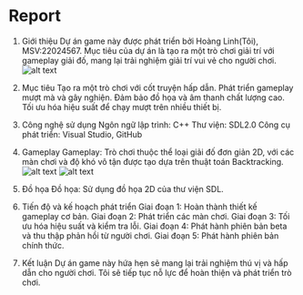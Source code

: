 # Report
1. Giới thiệu
Dự án game này được phát triển bởi Hoàng Linh(Tôi), MSV:22024567. Mục tiêu của dự án là tạo ra một trò chơi giải trí với gameplay giải đố, mang lại trải nghiệm giải trí vui vẻ cho người chơi.
![alt text](file:///E:/Linh/project_game/image-2.png)

2. Mục tiêu
Tạo ra một trò chơi với cốt truyện hấp dẫn.
Phát triển gameplay mượt mà và gây nghiện.
Đảm bảo đồ họa và âm thanh chất lượng cao.
Tối ưu hóa hiệu suất để chạy mượt trên nhiều thiết bị.

4. Công nghệ sử dụng
Ngôn ngữ lập trình: C++
Thư viện: SDL2.0
Công cụ phát triển: Visual Studio, GitHub

4. Gameplay
Gameplay: Trò chơi thuộc thể loại giải đố đơn giản 2D, với các màn chơi và độ khó vô tận được tạo dựa trên thuật toán Backtracking. 
![alt text](file:///E:/Linh/project_game/image.png)
![alt text](file:///E:/Linh/project_game/image-1.png)

6. Đồ họa
Đồ họa: Sử dụng đồ họa 2D của thư viện SDL.

6. Tiến độ và kế hoạch phát triển
Giai đoạn 1: Hoàn thành thiết kế gameplay cơ bản.
Giai đoạn 2: Phát triển các màn chơi.
Giai đoạn 3: Tối ưu hóa hiệu suất và kiểm tra lỗi.
Giai đoạn 4: Phát hành phiên bản beta và thu thập phản hồi từ người chơi.
Giai đoạn 5: Phát hành phiên bản chính thức.

7. Kết luận
Dự án game này hứa hẹn sẽ mang lại trải nghiệm thú vị và hấp dẫn cho người chơi. Tôi sẽ tiếp tục nỗ lực để hoàn thiện và phát triển trò chơi.
